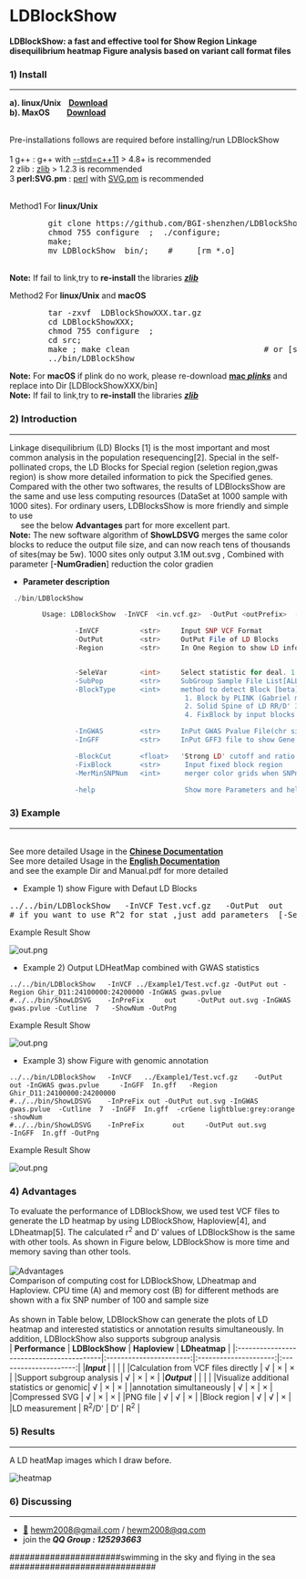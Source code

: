 
# LDBlockShow
<b>LDBlockShow: a fast and effective tool for Show Region Linkage disequilibrium heatmap Figure analysis based on variant call format files</b>

###  1) Install
------------

<b>a). linux/Unix&nbsp;&nbsp;&nbsp;   [Download](https://github.com/BGI-shenzhen/LDBlockShow/archive/v1.25.tar.gz) </b>
</br><b>b). MaxOS&nbsp;&nbsp;&nbsp;&nbsp;&nbsp;&nbsp;&nbsp;&nbsp;   [Download](https://github.com/BGI-shenzhen/LDBlockShow/blob/master/src/LDBlockShow-1.25_mac.tar.gz) </b>
  
  </br> Pre-installations follows are required before installing/run LDBlockShow
  </br> </br> 1 g++   : g++ with [--std=c++11](https://gcc.gnu.org/) > 4.8+ is recommended
  </br> 2 zlib  : [zlib](https://zlib.net/) > 1.2.3 is recommended
  </br> 3 <b>perl:SVG.pm</b>     : [perl](https://www.perl.org/) with [SVG.pm](https://metacpan.org/release/SVG) is recommended



</br>
Method1 For <b>linux/Unix</b>
<pre>
        git clone https://github.com/BGI-shenzhen/LDBlockShow.git
        chmod 755 configure  ;  ./configure;
        make;
        mv LDBlockShow  bin/;    #     [rm *.o]
</pre>

</br>**Note:** If fail to link,try to <b>re-install</b> the libraries [**_zlib_**](https://zlib.net/)

Method2 For <b>linux/Unix</b> and <b> macOS </b>
<pre>
        tar -zxvf  LDBlockShowXXX.tar.gz
        cd LDBlockShowXXX;
        chmod 755 configure  ;
        cd src;
        make ; make clean                            # or [sh make.sh]		
        ../bin/LDBlockShow		
</pre>
**Note:** For <b>macOS</b> if plink do no work, please re-download [**mac _plinks_**](https://www.cog-genomics.org/plink2/) and replace into Dir [LDBlockShowXXX/bin]
</br>**Note:** If fail to link,try to <b>re-install</b> the libraries [**_zlib_**](https://zlib.net/)

###  2) Introduction
------------
Linkage disequilibrium (LD) Blocks [1] is the most important and most common analysis in the population resequencing[2]. Special in the self-pollinated crops, the LD Blocks for Special region (seletion region,gwas region) is show more detailed information to pick the Specified genes.
</br>Compared with the other two softwares, the results of LDBlocksShow are the same and use less computing resources (DataSet at 1000 sample with 1000 sites). For ordinary users, LDBlocksShow is more friendly and simple to use
</br>&nbsp;&nbsp;&nbsp;&nbsp;&nbsp;see the below <b>Advantages</b> part for more excellent part.
</br>
**Note:** The new software algorithm of <b>ShowLDSVG</b> merges the same color blocks to reduce the output file size, and can now reach tens of thousands of sites(may be 5w). 1000 sites only output 3.1M out.svg , Combined with parameter [<b>-NumGradien</b>] reduction the color gradien

* <b> Parameter description</b>
```php
 ./bin/LDBlockShow

        Usage: LDBlockShow  -InVCF  <in.vcf.gz>  -OutPut <outPrefix>  -Region  chr1:10000-20000

                -InVCF          <str>     Input SNP VCF Format
                -OutPut         <str>     OutPut File of LD Blocks
                -Region         <str>     In One Region to show LD info svg Figure


                -SeleVar        <int>     Select statistic for deal. 1: D' 2: R^2[1]
                -SubPop         <str>     SubGroup Sample File List[ALLsample]
                -BlockType      <int>     method to detect Block [beta] [1]
                                           1. Block by PLINK (Gabriel method)
                                           2. Solid Spine of LD RR/D' 3. Blockcut with self-defined RR or D'
                                           4. FixBlock by input blocks files

                -InGWAS         <str>     InPut GWAS Pvalue File(chr site Pvalue)
                -InGFF          <str>     InPut GFF3 file to show Gene CDS and name

                -BlockCut       <float>   'Strong LD' cutoff and ratio for BlockType3[0.85:0.90]
                -FixBlock       <str>      Input fixed block region
                -MerMinSNPNum   <int>      merger color grids when SNPnumber over N[50]

                -help                      Show more Parameters and help [hewm2008 v1.25]

```

###  3) Example
------------

</br>See more detailed Usage in the <b>[Chinese Documentation](https://github.com/BGI-shenzhen/LDBlockShow/blob/master/LDBlocksShow_Manual_Chinese.pdf)</b>
</br>See more detailed Usage in the <b>[English Documentation](https://github.com/BGI-shenzhen/LDBlockShow/blob/master/LDBlocksShow_Manual_English.pdf)</b>
</br>and see the example Dir and  Manual.pdf for more detailed


* Example 1)  show Figure with Defaut LD Blocks

<pre>
../../bin/LDBlockShow   -InVCF Test.vcf.gz   -OutPut  out   -Region  Ghir_D11:24100000:24200000  -OutPng
# if you want to use R^2 for stat ,just add parameters  [-SeleVar 2]
</pre>
Example Result Show

![out.png](https://github.com/BGI-shenzhen/LDBlockShow/blob/master/example/Example1/out.png)


* Example 2)   Output LDHeatMap combined with GWAS statistics
```
../../bin/LDBlockShow   -InVCF ../Example1/Test.vcf.gz -OutPut out -Region Ghir_D11:24100000:24200000 -InGWAS gwas.pvlue
#../../bin/ShowLDSVG    -InPreFix     out     -OutPut out.svg -InGWAS gwas.pvlue -Cutline  7   -ShowNum -OutPng
```
Example Result Show

![out.png](https://github.com/BGI-shenzhen/LDBlockShow/blob/master/example/Example2/out.png)


* Example 3) show Figure with genomic annotation
```
../../bin/LDBlockShow   -InVCF   ../Example1/Test.vcf.gz    -OutPut  out -InGWAS gwas.pvlue     -InGFF  In.gff   -Region  Ghir_D11:24100000:24200000
#../../bin/ShowLDSVG    -InPreFix out -OutPut out.svg -InGWAS   gwas.pvlue  -Cutline  7  -InGFF  In.gff  -crGene lightblue:grey:orange -showNum
#../../bin/ShowLDSVG    -InPreFix       out     -OutPut out.svg         -InGFF  In.gff -OutPng
```
Example Result Show

![out.png](https://github.com/BGI-shenzhen/LDBlockShow/blob/master/example/Example3/out.png)



###  4) Advantages
To evaluate the performance of LDBlockShow, we used test VCF files to generate the LD heatmap by using LDBlockShow, Haploview[4], and LDheatmap[5]. The calculated r<sup>2</sup> and D’ values of LDBlockShow is the same with other tools. As shown in Figure below, LDBlockShow is more time and memory saving than other tools.
</br></br>
![Advantages](https://github.com/BGI-shenzhen/LDBlockShow/blob/master/example/Fig/out2.png)
</br> Comparison of computing cost for LDBlockShow, LDheatmap and Haploview. CPU time (A) and memory cost (B) for different methods are shown with a fix SNP number of 100 and sample size
</br></br> As shown in Table below, LDBlockShow can generate the plots of LD heatmap and interested statistics or annotation results simultaneously. In addition, LDBlockShow also supports subgroup analysis
</br>
|          <b>Performance</b>              |    <b>LDBlockShow</b>   |   <b>Haploview</b>    |  <b>LDheatmap</b>     |
|:-----------------------------------------|:-----------------------:|:---------------------:|:---------------------:|
|<i><b>Input</b></i>                       |                         |                       |                       |
|Calculation from VCF files directly       |            &radic;      |        &times;        |         &times;       |
|Support subgroup analysis                 |            &radic;      |        &times;        |         &times;       |
|<i><b>Output</b></i>                      |                         |                       |                       |
|Visualize additional statistics or genomic|            &radic;      |        &times;        |         &times;       |
|annotation simultaneously                 |            &radic;      |        &times;        |         &times;       |
|Compressed SVG                            |            &radic;      |        &times;        |         &times;       |
|PNG file                                  |            &radic;      |        &radic;        |         &times;       |
|Block region                              |            &radic;      |        &radic;        |         &times;       |
|LD measurement                            |     R<sup>2</sup>/D'    |           D'          |   R<sup>2</sup>       |  


###  5) Results
------------
A LD heatMap images which I draw before.

![heatmap](https://github.com/BGI-shenzhen/LDBlockShow/blob/master/example/Fig/out1.png)

###  6) Discussing
------------
- [:email:](https://github.com/BGI-shenzhen/LDBlockShow) hewm2008@gmail.com / hewm2008@qq.com
- join the<b><i> QQ Group : 125293663</b></i>

######################swimming in the sky and flying in the sea #############################
